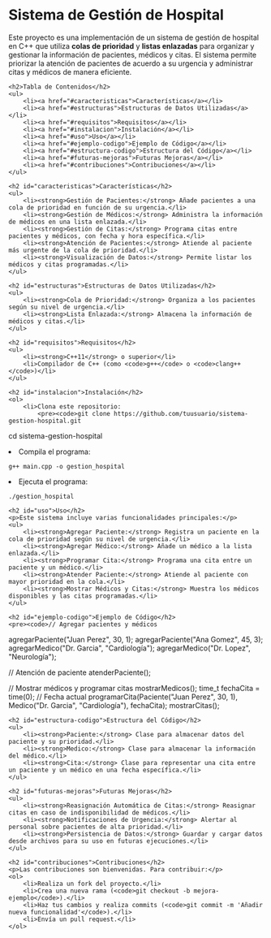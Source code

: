 <html lang="es">
<head>
    <meta charset="UTF-8">
    <meta name="viewport" content="width=device-width, initial-scale=1.0">
    <title>Sistema de Gestión de Hospital</title>
</head>
<body>
    <h1>Sistema de Gestión de Hospital</h1>
    <p>
        Este proyecto es una implementación de un sistema de gestión de hospital en C++ que utiliza
        <strong>colas de prioridad</strong> y <strong>listas enlazadas</strong> para organizar y gestionar la información de pacientes,
        médicos y citas. El sistema permite priorizar la atención de pacientes de acuerdo a su urgencia y administrar citas y médicos de manera eficiente.
    </p>

    <h2>Tabla de Contenidos</h2>
    <ul>
        <li><a href="#caracteristicas">Características</a></li>
        <li><a href="#estructuras">Estructuras de Datos Utilizadas</a></li>
        <li><a href="#requisitos">Requisitos</a></li>
        <li><a href="#instalacion">Instalación</a></li>
        <li><a href="#uso">Uso</a></li>
        <li><a href="#ejemplo-codigo">Ejemplo de Código</a></li>
        <li><a href="#estructura-codigo">Estructura del Código</a></li>
        <li><a href="#futuras-mejoras">Futuras Mejoras</a></li>
        <li><a href="#contribuciones">Contribuciones</a></li>
    </ul>

    <h2 id="caracteristicas">Características</h2>
    <ul>
        <li><strong>Gestión de Pacientes:</strong> Añade pacientes a una cola de prioridad en función de su urgencia.</li>
        <li><strong>Gestión de Médicos:</strong> Administra la información de médicos en una lista enlazada.</li>
        <li><strong>Gestión de Citas:</strong> Programa citas entre pacientes y médicos, con fecha y hora específica.</li>
        <li><strong>Atención de Pacientes:</strong> Atiende al paciente más urgente de la cola de prioridad.</li>
        <li><strong>Visualización de Datos:</strong> Permite listar los médicos y citas programadas.</li>
    </ul>

    <h2 id="estructuras">Estructuras de Datos Utilizadas</h2>
    <ul>
        <li><strong>Cola de Prioridad:</strong> Organiza a los pacientes según su nivel de urgencia.</li>
        <li><strong>Lista Enlazada:</strong> Almacena la información de médicos y citas.</li>
    </ul>

    <h2 id="requisitos">Requisitos</h2>
    <ul>
        <li><strong>C++11</strong> o superior</li>
        <li>Compilador de C++ (como <code>g++</code> o <code>clang++</code>)</li>
    </ul>

    <h2 id="instalacion">Instalación</h2>
    <ol>
        <li>Clona este repositorio:
            <pre><code>git clone https://github.com/tuusuario/sistema-gestion-hospital.git
cd sistema-gestion-hospital</code></pre>
        </li>
        <li>Compila el programa:
            <pre><code>g++ main.cpp -o gestion_hospital</code></pre>
        </li>
        <li>Ejecuta el programa:
            <pre><code>./gestion_hospital</code></pre>
        </li>
    </ol>

    <h2 id="uso">Uso</h2>
    <p>Este sistema incluye varias funcionalidades principales:</p>
    <ul>
        <li><strong>Agregar Paciente:</strong> Registra un paciente en la cola de prioridad según su nivel de urgencia.</li>
        <li><strong>Agregar Médico:</strong> Añade un médico a la lista enlazada.</li>
        <li><strong>Programar Cita:</strong> Programa una cita entre un paciente y un médico.</li>
        <li><strong>Atender Paciente:</strong> Atiende al paciente con mayor prioridad en la cola.</li>
        <li><strong>Mostrar Médicos y Citas:</strong> Muestra los médicos disponibles y las citas programadas.</li>
    </ul>

    <h2 id="ejemplo-codigo">Ejemplo de Código</h2>
    <pre><code>// Agregar pacientes y médicos
agregarPaciente("Juan Perez", 30, 1);
agregarPaciente("Ana Gomez", 45, 3);
agregarMedico("Dr. Garcia", "Cardiología");
agregarMedico("Dr. Lopez", "Neurología");

// Atención de paciente
atenderPaciente();

// Mostrar médicos y programar citas
mostrarMedicos();
time_t fechaCita = time(0); // Fecha actual
programarCita(Paciente("Juan Perez", 30, 1), Medico("Dr. Garcia", "Cardiología"), fechaCita);
mostrarCitas();</code></pre>

    <h2 id="estructura-codigo">Estructura del Código</h2>
    <ul>
        <li><strong>Paciente:</strong> Clase para almacenar datos del paciente y su prioridad.</li>
        <li><strong>Medico:</strong> Clase para almacenar la información del médico.</li>
        <li><strong>Cita:</strong> Clase para representar una cita entre un paciente y un médico en una fecha específica.</li>
    </ul>

    <h2 id="futuras-mejoras">Futuras Mejoras</h2>
    <ul>
        <li><strong>Reasignación Automática de Citas:</strong> Reasignar citas en caso de indisponibilidad de médicos.</li>
        <li><strong>Notificaciones de Urgencia:</strong> Alertar al personal sobre pacientes de alta prioridad.</li>
        <li><strong>Persistencia de Datos:</strong> Guardar y cargar datos desde archivos para su uso en futuras ejecuciones.</li>
    </ul>

    <h2 id="contribuciones">Contribuciones</h2>
    <p>Las contribuciones son bienvenidas. Para contribuir:</p>
    <ol>
        <li>Realiza un fork del proyecto.</li>
        <li>Crea una nueva rama (<code>git checkout -b mejora-ejemplo</code>).</li>
        <li>Haz tus cambios y realiza commits (<code>git commit -m 'Añadir nueva funcionalidad'</code>).</li>
        <li>Envía un pull request.</li>
    </ol>
</body>
</html>
